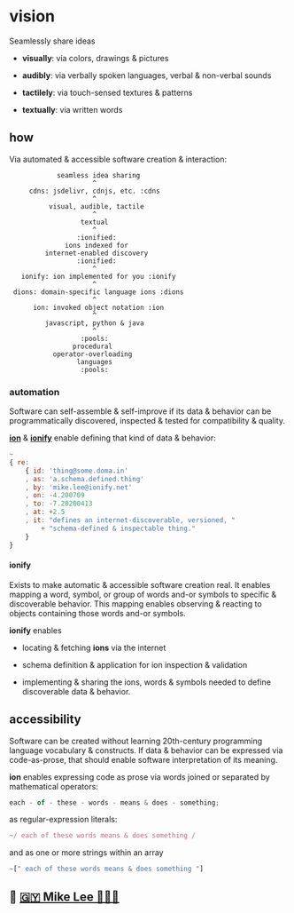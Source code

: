 
# vision

Seamlessly share ideas

+ **visually**: via colors, drawings & pictures

+ **audibly**: via verbally spoken languages, verbal & non-verbal sounds

+ **tactilely**: via touch-sensed textures & patterns

+ **textually**: via written words


## how

Via automated & accessible software creation & interaction:

```
            seamless idea sharing
                     ^
     cdns: jsdelivr, cdnjs, etc. :cdns
                     ^
          visual, audible, tactile
                     ^
                  textual
                     ^
                 :ionified: 
              ions indexed for
         internet-enabled discovery
                 :ionified:
                     ^
   ionify: ion implemented for you :ionify
                     ^
 dions: domain-specific language ions :dions
                     ^
      ion: invoked object notation :ion
                     ^
         javascript, python & java
                     ^
                  :pools:
                procedural
           operator-overloading
                 languages
                  :pools:
```

### automation

Software can self-assemble & self-improve if its data & behavior can be programmatically
discovered, inspected & tested for compatibility & quality.

[**ion**](ions/ion.md#ion) & [**ionify**](http://api.ionify.net/)
enable defining that kind of data &
behavior:


```javascript
~
{ re:
    { id: 'thing@some.doma.in'
    , as: 'a.schema.defined.thing'
    , by: 'mike.lee@ionify.net'
    , on: -4.200709
    , to: -7.20200413
    , at: +2.5
    , it: "defines an internet-discoverable, versioned, "
        + "schema-defined & inspectable thing."
    }
}
```


#### ionify

Exists to make automatic & accessible
software creation real. It enables mapping a word, symbol, or group of words and-or symbols to
specific & discoverable behavior. This mapping enables observing & reacting to objects containing those words
and-or symbols.

**ionify** enables

+ locating & fetching **ions** via the internet

+ schema definition & application for ion inspection & validation

+ implementing & sharing the ions, words & symbols needed to define discoverable data & behavior.

## accessibility

Software can be created without learning 20th-century programming language vocabulary & constructs. If
data & behavior can be expressed via code-as-prose, that should enable software
interpretation of its meaning.

**ion** enables expressing code as prose via words joined or separated by mathematical
operators:

```javascript
each - of - these - words - means & does - something;
```

as regular-expression literals:

```javascript
~/ each of these words means & does something /
```

and as one or more strings within an array

```javascript
~[" each of these words means & does something "]
```


## 🤎 [🇬🇾 Mike Lee 👨🏾‍💻](https://github.com/iskitz)